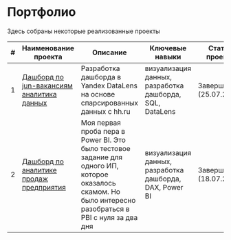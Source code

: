 # Портфолио
Здесь собраны некоторые реализованные проекты

| # | Наименование проекта | Описание | Ключевые навыки | Статус проекта |
| ----------- | ----------- | ----------- | ----------- | ----------- |
| 1 | [Дашборд по jun-вакансиям аналитика данных](https://datalens.yandex/sntzs4qf3i2mh) | Разработка дашборда в Yandex DataLens на основе спарсированных данных с hh.ru | визуализация данных, разработка дашборда, SQL, DataLens | Завершен (25.07.2023) |
| 2 | [Дашборд по аналитике продаж предприятия](https://datalens.yandex/sntzs4qf3i2mh) | Моя первая проба пера в Power BI. Это было тестовое задание для одного ИП, которое оказалось скамом. Но было интересно разобраться в PBI с нуля за два дня | визуализация данных, разработка дашборда, DAX, Power BI | Завершен (18.07.2023) |
